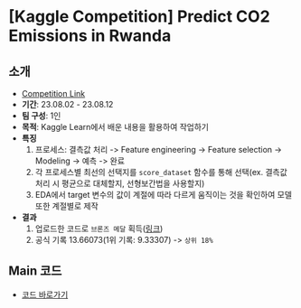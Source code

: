 # [Kaggle Competition] Predict CO2 Emissions in Rwanda
## 소개
- [Competition Link](https://www.kaggle.com/competitions/playground-series-s3e20)
- **기간**: 23.08.02 - 23.08.12
- **팀 구성**: 1인
- **목적**: Kaggle Learn에서 배운 내용을 활용하여 작업하기
- **특징**
    1. 프로세스: 결측값 처리 -> Feature engineering -> Feature selection -> Modeling -> 예측 -> 완료
    2. 각 프로세스별 최선의 선택지를 `score_dataset` 함수를 통해 선택(ex. 결측값 처리 시 평균으로 대체할지, 선형보간법을 사용할지)
    3. EDA에서 target 변수의 값이 계절에 따라 다르게 움직이는 것을 확인하여 모델 또한 계절별로 제작
- **결과**
    1. 업로드한 코드로 `브론즈 메달` 획득([링크](https://www.kaggle.com/code/yudavid/eng-kor-from-preprocessing-to-modeling))
    2. 공식 기록 13.66073(1위 기록: 9.33307) -> `상위 18%`

## Main 코드
- [코드 바로가기](https://github.com/yudavid0611/carbon/blob/master/main.ipynb)